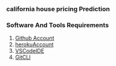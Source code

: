 ### california house pricing Prediction ###

### Software And Tools Requirements 

1. [Github Account](https://github.com)
2. [herokuAccount](https://heroku.com)
3. [VSCodeIDE](htpps://code.visualstudio.com/)
4. [GitCLI](https://git-scm.com/book/en/v2/getting-Started-The-Command-Line)
